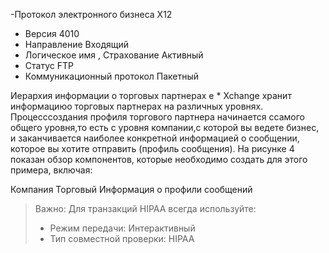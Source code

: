 -Протокол электронного бизнеса X12
- Версия 4010
- Направление Входящий
- Логическое имя , Страхование Активный
- Статус FTP
- Коммуникационный протокол Пакетный

Иерархия информации о торговых партнерах
e * Xchange хранит информациюо торговых партнерах на различных уровнях.
Процесссоздания профиля торгового партнера начинается ссамого
общего уровня,то есть с уровня компании,с которой вы ведете бизнес, и
заканчивается наиболее конкретной информацией о сообщении, которое вы
хотите отправить (профиль сообщения). На рисунке 4 показан обзор
компонентов, которые необходимо создать для этого примера, включая:

Компания
Торговый
Информация о профили сообщений

> Важно: Для транзакций HIPAA всегда используйте:
> - Режим передачи: Интерактивный
> - Тип совместной проверки: HIPAA
